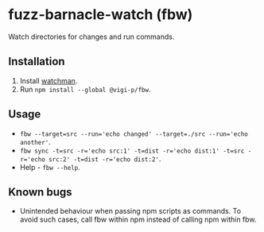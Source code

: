 # fuzz-barnacle-watch (fbw) <a name="README"></a>

Watch directories for changes and run commands.

## Installation

1. Install [watchman](https://facebook.github.io/watchman/).
2. Run `npm install --global @vigi-p/fbw`.

## Usage

- `fbw --target=src --run='echo changed' --target=./src --run='echo another'`.
- `fbw sync -t=src -r='echo src:1' -t=dist -r='echo dist:1' -t=src -r='echo src:2' -t=dist -r='echo dist:2'`.
- Help - `fbw --help`.

## Known bugs

- Unintended behaviour when passing npm scripts as commands. To avoid such cases, call fbw within npm instead of calling npm within fbw.
